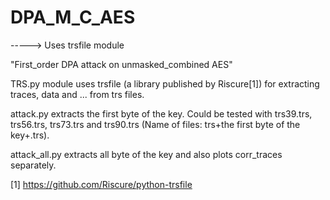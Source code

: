 # DPA_M_C_AES
-----> Uses trsfile module 

"First_order DPA attack on unmasked_combined AES"

TRS.py module uses trsfile (a library published by Riscure[1]) for extracting traces, data and ... from trs files.

attack.py extracts the first byte of the key. Could be tested with trs39.trs, trs56.trs, trs73.trs and trs90.trs (Name of files: trs+the first byte of the key+.trs).

attack_all.py extracts all byte of the key and also plots corr_traces separately.

[1]  https://github.com/Riscure/python-trsfile
